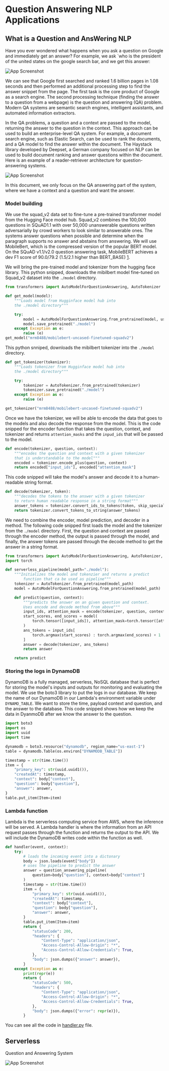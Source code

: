 # Question Answering NLP Applications
## What is a Question and AnsWering NLP
Have you ever wondered what happens when you ask a question on Google and immediately get an answer?
For example, we ask `who is the president of the united states on the google search bar, and we get this answer:

![App Screenshot](assets/president-search.png)

We can see that Google first searched and ranked 1.6 billion pages in 1.08 seconds and then performed an additional processing step
to find the answer snippet from the page. The first task is the core product of Google as a search engine. The second
processing technique (finding the answer to a question from a webpage) is the question and answering (QA) problem.
Modern QA systems are semantic search engines, intelligent assistants, and automated information extractors.

In the QA problems, a question and a context are passed to the model, returning the answer to the question in the context. This approach can be
used to build an enterprise-level QA system. For example, a document search engine, such as Elastic Search, can be used to
rank the documents, and a QA model to find the answer within the document. The Haystack library developed by Deepset,
a German company focused on NLP can be used to build document ranking and answer questions within the document.
Here is an example of a reader-retriever architecture for question-answering systems.

![App Screenshot](assets/document-reader.JPG)

In this document, we only focus on the QA answering part of the system, where we have a context and a question and want the answer.

### Model building
We use the squad_v2 data set to fine-tune a pre-trained transformer model from the Hugging Face model hub. Squad_v2
combines the 100,000 questions in SQuAD1.1 with over 50,000 unanswerable questions written adversarially by
crowd workers to look similar to answerable ones. The systems answer questions
when possible and determine when the paragraph supports no answer and abstains from answering. We will use
MobileBert, which is the compressed version of the popular BERT model. On the SQuAD v1.1/v2.0 question answering task,
MobileBERT achieves a dev F1 score of 90.0/79.2 (1.5/2.1 higher than BERT_BASE) [1](https://arxiv.org/abs/2004.02984).

We will bring the pre-trained model and tokenizer from the hugging face library. This python snipped, downloads the mibilbert
model fine-tuned on Squad_v2 dataset into the `./model` directory.

```python
from transformers import AutoModelForQuestionAnswering, AutoTokenizer

def get_model(model):
    """Loads model from Hugginface model hub into
    the ./model directory"""

    try:
        model = AutoModelForQuestionAnswering.from_pretrained(model, use_cdn=True)
        model.save_pretrained("./model")
    except Exception as e:
        raise (e)
get_model("mrm8488/mobilebert-uncased-finetuned-squadv2")
```

This python snniped, downloads the mibilbert tokenizer into the `./model` directory.

```python
def get_tokenizer(tokenizer):
    """Loads tokenizer from Hugginface model hub into
    the ./model directory"""

    try:
        tokenizer = AutoTokenizer.from_pretrained(tokenizer)
        tokenizer.save_pretrained("./model")
    except Exception as e:
        raise (e)

get_tokenizer("mrm8488/mobilebert-uncased-finetuned-squadv2")
```

Once we have the tokenizer, we will be able to encode the data that goes to the models and also decode the response from
the model. This is the code snipped for the encoder function that takes the question, context, and tokenizer and returns
`attention_masks` and the `inpud_ids` that will be passed to the model.

```python
def encode(tokenizer, question, context):
    """encodes the question and context with a given tokenizer
    that is understandable to the model"""
    encoded = tokenizer.encode_plus(question, context)
    return encoded["input_ids"], encoded["attention_mask"]
```
This code snipped will take the model's answer and decode it to a human-readable string format.

```python
def decode(tokenizer, token):
    """decodes the tokens to the answer with a given tokenizer
    to return human readable response in a string format"""
    answer_tokens = tokenizer.convert_ids_to_tokens(token, skip_special_tokens=True)
    return tokenizer.convert_tokens_to_string(answer_tokens)
```
We need to combine the encoder, model prediction, and decoder in a method. The following code snipped first loads the
model and the tokenizer from the `./model` directory. First, the question and context are passed through the encoder method,
the output is passed through the model, and finally, the answer tokens are passed through the decode method to get
the answer in a string format.

```python
from transformers import AutoModelForQuestionAnswering, AutoTokenizer, AutoConfig
import torch

def serverless_pipeline(model_path="./model"):
    """Initializes the model and tokenzier and returns a predict
        function that ca be used as pipeline"""
    tokenizer = AutoTokenizer.from_pretrained(model_path)
    model = AutoModelForQuestionAnswering.from_pretrained(model_path)

    def predict(question, context):
        """predicts the answer on an given question and context.
        Uses encode and decode method from above"""
        input_ids, attention_mask = encode(tokenizer, question, context)
        start_scores, end_scores = model(
            torch.tensor([input_ids]), attention_mask=torch.tensor([attention_mask])
        )
        ans_tokens = input_ids[
            torch.argmax(start_scores) : torch.argmax(end_scores) + 1
        ]
        answer = decode(tokenizer, ans_tokens)
        return answer

    return predict
```

### Storing the logs in DynamoDB
DynamoDB is a fully managed, serverless, NoSQL database that is perfect for storing the model's inputs and outputs for monitoring and evaluating the model. We use the boto3 library to put the logs in our database. We keep the name of our
DynamoDB in our Lambda's environment variable under `DYNAMO_TABLE`. We want to store the time, payload context and question, and the answer to the database. This code snipped shows how we keep the data in DyanmoDB after we know the answer to
the question.

```python
import boto3
import os
import uuid
import time

dynamodb = boto3.resource("dynamodb", region_name="us-east-1")
table = dynamodb.Table(os.environ["DYNAMODB_TABLE"])

timestamp = str(time.time())
item = {
    "primary_key": str(uuid.uuid1()),
    "createdAt": timestamp,
    "context": body["context"],
    "question": body["question"],
    "answer": answer,
}
table.put_item(Item=item)
```

### Lambda function
Lambda is the serverless computing service from AWS, where the inference will be served. A Lambda handler is where
the information from an API request passes through the function and returns the output to the API. We will include the
DynamoDB writes code within the function as well.

```python
def handler(event, context):
    try:
        # loads the incoming event into a dictonary
        body = json.loads(event["body"])
        # uses the pipeline to predict the answer
        answer = question_answering_pipeline(
            question=body["question"], context=body["context"]
        )
        timestamp = str(time.time())
        item = {
            "primary_key": str(uuid.uuid1()),
            "createdAt": timestamp,
            "context": body["context"],
            "question": body["question"],
            "answer": answer,
        }
        table.put_item(Item=item)
        return {
            "statusCode": 200,
            "headers": {
                "Content-Type": "application/json",
                "Access-Control-Allow-Origin": "*",
                "Access-Control-Allow-Credentials": True,
            },
            "body": json.dumps({"answer": answer}),
        }
    except Exception as e:
        print(repr(e))
        return {
            "statusCode": 500,
            "headers": {
                "Content-Type": "application/json",
                "Access-Control-Allow-Origin": "*",
                "Access-Control-Allow-Credentials": True,
            },
            "body": json.dumps({"error": repr(e)}),
        }
```
You can see all the code in [handler.py](https://github.com/RustamyF/lambda-bert-huggingface/blob/git-workflow/serverless-bert/handler.py) file.

## Serverless
Question and Answering System



![App Screenshot](assets/arch2.png)
